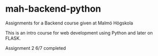# mah-backend-python
Assignments for a Backend course given at Malmö Högskola

This is an intro course for web development using Python and later on FLASK.

Assignment 2 6/7 completed
